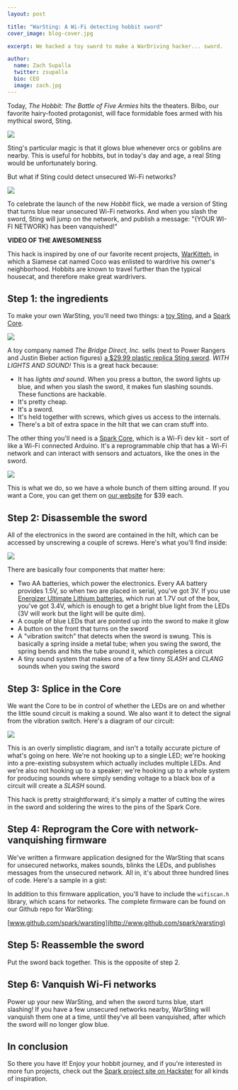 ```yaml
---
layout: post

title: "WarSting: A Wi-Fi detecting hobbit sword"
cover_image: blog-cover.jpg

excerpt: We hacked a toy sword to make a WarDriving hacker... sword.

author:
  name: Zach Supalla
  twitter: zsupalla
  bio: CEO
  image: zach.jpg
---
```


Today, *The Hobbit: The Battle of Five Armies* hits the theaters. Bilbo, our favorite hairy-footed protagonist, will face formidable foes armed with his mythical sword, Sting.

<div class="full"><img src="{{ site.url }}/images/bilbo-sting.jpg"></div>

Sting's particular magic is that it glows blue whenever orcs or goblins are nearby. This is useful for hobbits, but in today's day and age, a real Sting would be unfortunately boring.

But what if Sting could detect unsecured Wi-Fi networks?

<div class="full"><img src="{{ site.url }}/images/sting-meme.jpg"></div>

To celebrate the launch of the new *Hobbit* flick, we made a version of Sting that turns blue near unsecured Wi-Fi networks. And when you slash the sword, Sting will jump on the network, and publish a message: "{YOUR WI-FI NETWORK} has been vanquished!"

**VIDEO OF THE AWESOMENESS**

This hack is inspired by one of our favorite recent projects, [WarKitteh](http://www.wired.com/2014/08/how-to-use-your-cat-to-hack-your-neighbors-wi-fi/), in which a Siamese cat named Coco was enlisted to wardrive his owner's neighborhood. Hobbits are known to travel further than the typical housecat, and therefore make great wardrivers.

## Step 1: the ingredients

To make your own WarSting, you'll need two things: a [toy Sting](http://www.amazon.com/The-Bridge-Direct-Hobbit-Deluxe/dp/B008914XZA/), and a [Spark Core](https://store.spark.io).

<div class="full"><img src="{{ site.url }}/images/knolling-sting-topdown.jpg"></div>

A toy company named *The Bridge Direct, Inc.* sells (next to Power Rangers and Justin Bieber action figures) [a $29.99 plastic replica Sting sword](http://www.amazon.com/gp/product/B008914XZA/). *WITH LIGHTS AND SOUND!* This is a great hack because:

- It has *lights and sound*. When you press a button, the sword lights up blue, and when you slash the sword, it makes fun slashing sounds. These functions are hackable.
- It's pretty cheap.
- It's a sword.
- It's held together with screws, which gives us access to the internals.
- There's a bit of extra space in the hilt that we can cram stuff into.

The other thing you'll need is a [Spark Core](https://store.spark.io), which is a Wi-Fi dev kit - sort of like a Wi-Fi connected Arduino. It's a reprogrammable chip that has a Wi-Fi network and can interact with sensors and actuators, like the ones in the sword.

<div class="full"><img src="{{ site.url }}/images/core-and-hilt.jpg"></div>

This is what we do, so we have a whole bunch of them sitting around. If you want a Core, you can get them on [our website](https://store.spark.io) for $39 each.

## Step 2: Disassemble the sword

All of the electronics in the sword are contained in the hilt, which can be accessed by unscrewing a couple of screws. Here's what you'll find inside:

<div class="full"><img src="{{ site.url }}/images/closeup-hilt.jpg"></div>

There are basically four components that matter here:

- Two AA batteries, which power the electronics. Every AA battery provides 1.5V, so when two are placed in serial, you've got 3V. If you use [Energizer Ultimate Lithium batteries](http://www.amazon.com/Energizer-L91BP-8-Ultimate-Lithium-Battery/dp/B0000DC4EL/), which run at 1.7V out of the box, you've got 3.4V, which is enough to get a bright blue light from the LEDs (3V will work but the light will be quite dim).
- A couple of blue LEDs that are pointed up into the sword to make it glow
- A button on the front that turns on the sword
- A "vibration switch" that detects when the sword is swung. This is basically a spring inside a metal tube; when you swing the sword, the spring bends and hits the tube around it, which completes a circuit
- A tiny sound system that makes one of a few tinny *SLASH* and *CLANG* sounds when you swing the sword

## Step 3: Splice in the Core

We want the Core to be in control of whether the LEDs are on and whether the little sound circuit is making a sound. We also want it to detect the signal from the vibration switch. Here's a diagram of our circuit:

<div class="full"><img src="{{ site.url }}/images/warsting-schematic.png"></div>

This is an overly simplistic diagram, and isn't a totally accurate picture of what's going on here. We're not hooking up to a single LED; we're hooking into a pre-existing subsystem which actually includes multiple LEDs. And we're also not hooking up to a speaker; we're hooking up to a whole system for producing sounds where simply sending voltage to a black box of a circuit will create a *SLASH* sound.

This hack is pretty straightforward; it's simply a matter of cutting the wires in the sword and soldering the wires to the pins of the Spark Core.


## Step 4: Reprogram the Core with network-vanquishing firmware

We've written a firmware application designed for the WarSting that scans for unsecured networks, makes sounds, blinks the LEDs, and publishes messages from the unsecured network. All in, it's about three hundred lines of code. Here's a sample in a gist:

<script src="https://gist.github.com/zsup/bfa7726adf375f4a744f.js"></script>

In addition to this firmware application, you'll have to include the `wifiscan.h` library, which scans for networks. The complete firmware can be found on our Github repo for WarSting:

[www.github.com/spark/warsting](http://www.github.com/spark/warsting)

## Step 5: Reassemble the sword

Put the sword back together. This is the opposite of step 2.

## Step 6: Vanquish Wi-Fi networks

Power up your new WarSting, and when the sword turns blue, start slashing! If you have a few unsecured networks nearby, WarSting will vanquish them one at a time, until they've all been vanquished, after which the sword will no longer glow blue.

## In conclusion

So there you have it! Enjoy your hobbit journey, and if you're interested in more fun projects, check out the [Spark project site on Hackster](https://spark.hackster.io) for all kinds of inspiration.
